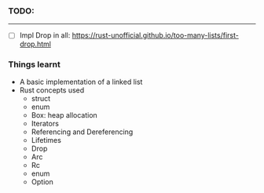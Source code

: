 ### TODO: 
---

- [ ] Impl Drop in all: https://rust-unofficial.github.io/too-many-lists/first-drop.html


### Things learnt

- A basic implementation of a linked list
- Rust concepts used 
  - struct
  - enum
  - Box: heap allocation
  - Iterators
  - Referencing and Dereferencing
  - Lifetimes
  - Drop
  - Arc
  - Rc
  - enum
  - Option
